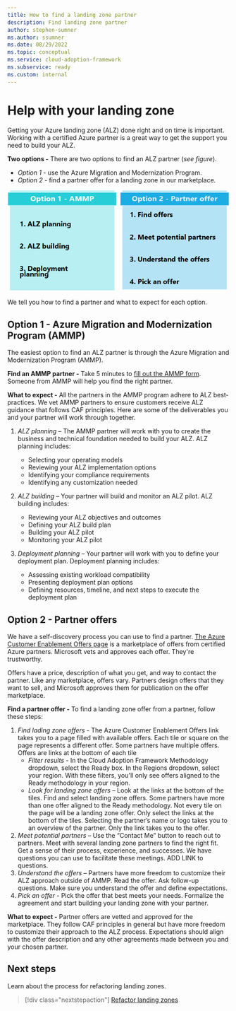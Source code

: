 ```yaml
---
title: How to find a landing zone partner
description: Find landing zone partner
author: stephen-sumner
ms.author: ssumner
ms.date: 08/29/2022
ms.topic: conceptual
ms.service: cloud-adoption-framework
ms.subservice: ready
ms.custom: internal
---
```


# Help with your landing zone

Getting your Azure landing zone (ALZ) done right and on time is important. Working with a certified Azure partner is a great way to get the support you need to build your ALZ.

**Two options -** There are two options to find an ALZ partner (*see figure*).

- *Option 1* - use the Azure Migration and Modernization Program.
- *Option 2* - find a partner offer for a landing zone in our marketplace.

![A flowchart that summarizes the two options just described. It also lists the subprocesses for each of the two options.](./media/alz-partners-v2.png)

We tell you how to find a partner and what to expect for each option.

## Option 1 - Azure Migration and Modernization Program (AMMP)

The easiest option to find an ALZ partner is through the Azure Migration and Modernization Program (AMMP).

**Find an AMMP partner -**
Take 5 minutes to [fill out the AMMP form](/migration/migration-modernization-program/#program-form). Someone from AMMP will help you find the right partner.

**What to expect -**
All the partners in the AMMP program adhere to ALZ best-practices. We vet AMMP partners to ensure customers receive ALZ guidance that follows CAF principles. Here are some of the deliverables you and your partner will work through together.

1. *ALZ planning* – The AMMP partner will work with you to create the business and technical foundation needed to build your ALZ. ALZ planning includes:

    - Selecting your operating models
    - Reviewing your ALZ implementation options
    - Identifying your compliance requirements
    - Identifying any customization needed

1. *ALZ building* – Your partner will build and monitor an ALZ pilot. ALZ building includes:

    - Reviewing your ALZ objectives and outcomes
    - Defining your ALZ build plan
    - Building your ALZ pilot
    - Monitoring your ALZ pilot

1. *Deployment planning* – Your partner will work with you to define your deployment plan. Deployment planning includes:

    - Assessing existing workload compatibility
    - Presenting deployment plan options
    - Defining resources, timeline, and next steps to execute the deployment plan

## Option 2 - Partner offers

We have a self-discovery process you can use to find a partner. [The Azure Customer Enablement Offers page](/azure/partners/adopt?filters=ready) is a marketplace of offers from certified Azure partners. Microsoft vets and approves each offer. They're trustworthy.

Offers have a price, description of what you get, and way to contact the partner. Like any marketplace, offers vary. Partners design offers that they want to sell, and Microsoft approves them for publication on the offer marketplace.

**Find a partner offer -**
To find a landing zone offer from a partner, follow these steps:

1. *Find lading zone offers* - The Azure Customer Enablement Offers link takes you to a page filled with available offers. Each tile or square on the page represents a different offer. Some partners have multiple offers. Offers are links at the bottom of each tile
    - *Filter results* - In the Cloud Adoption Framework Methodology dropdown, select the Ready box. In the Regions dropdown, select your region. With these filters, you'll only see offers aligned to the Ready methodology in your region.
    - *Look for landing zone offers* – Look at the links at the bottom of the tiles. Find and select landing zone offers. Some partners have more than one offer aligned to the Ready methodology. Not every tile on the page will be a landing zone offer. Only select the links at the bottom of the tiles. Selecting the partner’s name or logo takes you to an overview of the partner. Only the link takes you to the offer.
1. *Meet potential partners* – Use the “Contact Me” button to reach out to partners. Meet with several landing zone partners to find the right fit. Get a sense of their process, experience, and successes. We have questions you can use to facilitate these meetings. ADD LINK to questions.
1. *Understand the offers* – Partners have more freedom to customize their ALZ approach outside of AMMP. Read the offer. Ask follow-up questions. Make sure you understand the offer and define expectations.
1. *Pick an offer* - Pick the offer that best meets your needs. Formalize the agreement and start building your landing zone with your partner.

**What to expect -**
Partner offers are vetted and approved for the marketplace. They follow CAF principles in general but have more freedom to customize their approach to the ALZ process. Expectations should align with the offer description and any other agreements made between you and your chosen partner.

## Next steps

Learn about the process for refactoring landing zones.

> [!div class="nextstepaction"]
> [Refactor landing zones](./refactor.md)
